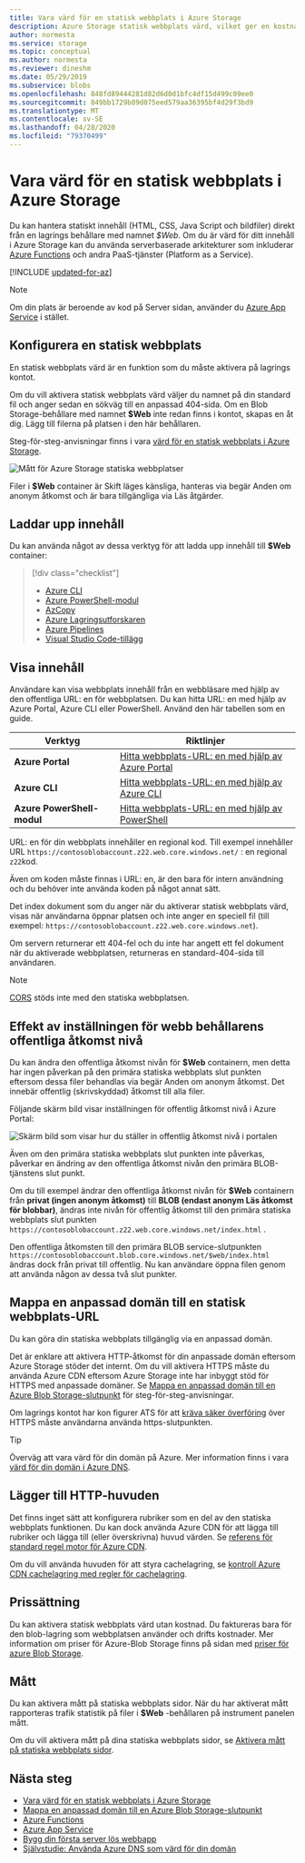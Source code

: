 ```yaml
---
title: Vara värd för en statisk webbplats i Azure Storage
description: Azure Storage statisk webbplats värd, vilket ger en kostnads effektiv och skalbar lösning för moderna webb program.
author: normesta
ms.service: storage
ms.topic: conceptual
ms.author: normesta
ms.reviewer: dineshm
ms.date: 05/29/2019
ms.subservice: blobs
ms.openlocfilehash: 848fd89444281d82d6d0d1bfc4df15d499c09ee0
ms.sourcegitcommit: 849bb1729b89d075eed579aa36395bf4d29f3bd9
ms.translationtype: MT
ms.contentlocale: sv-SE
ms.lasthandoff: 04/28/2020
ms.locfileid: "79370499"
---
```

# <a name="static-website-hosting-in-azure-storage"></a>Vara värd för en statisk webbplats i Azure Storage

Du kan hantera statiskt innehåll (HTML, CSS, Java Script och bildfiler) direkt från en lagrings behållare med namnet *$Web*. Om du är värd för ditt innehåll i Azure Storage kan du använda serverbaserade arkitekturer som inkluderar [Azure Functions](/azure/azure-functions/functions-overview) och andra PaaS-tjänster (Platform as a Service).

[!INCLUDE [updated-for-az](../../../includes/storage-data-lake-gen2-support.md)]

> [!NOTE]
> Om din plats är beroende av kod på Server sidan, använder du [Azure App Service](/azure/app-service/overview) i stället.

## <a name="setting-up-a-static-website"></a>Konfigurera en statisk webbplats

En statisk webbplats värd är en funktion som du måste aktivera på lagrings kontot.

Om du vill aktivera statisk webbplats värd väljer du namnet på din standard fil och anger sedan en sökväg till en anpassad 404-sida. Om en Blob Storage-behållare med namnet **$Web** inte redan finns i kontot, skapas en åt dig. Lägg till filerna på platsen i den här behållaren.

Steg-för-steg-anvisningar finns i vara [värd för en statisk webbplats i Azure Storage](storage-blob-static-website-how-to.md).

![Mått för Azure Storage statiska webbplatser](./media/storage-blob-static-website/storage-blob-static-website-blob-container.png)

Filer i **$Web** container är Skift läges känsliga, hanteras via begär Anden om anonym åtkomst och är bara tillgängliga via Läs åtgärder.

## <a name="uploading-content"></a>Laddar upp innehåll

Du kan använda något av dessa verktyg för att ladda upp innehåll till **$Web** container:

> [!div class="checklist"]
> * [Azure CLI](storage-blob-static-website-how-to.md#cli)
> * [Azure PowerShell-modul](storage-blob-static-website-how-to.md#powershell)
> * [AzCopy](../common/storage-use-azcopy-v10.md)
> * [Azure Lagringsutforskaren](https://azure.microsoft.com/features/storage-explorer/)
> * [Azure Pipelines](https://azure.microsoft.com/services/devops/pipelines/)
> * [Visual Studio Code-tillägg](/azure/javascript/tutorial-vscode-static-website-node-01)

## <a name="viewing-content"></a>Visa innehåll

Användare kan visa webbplats innehåll från en webbläsare med hjälp av den offentliga URL: en för webbplatsen. Du kan hitta URL: en med hjälp av Azure Portal, Azure CLI eller PowerShell. Använd den här tabellen som en guide.

|Verktyg| Riktlinjer |
|----|----|
|**Azure Portal** | [Hitta webbplats-URL: en med hjälp av Azure Portal](storage-blob-static-website-how-to.md#portal-find-url) |
|**Azure CLI** | [Hitta webbplats-URL: en med hjälp av Azure CLI](storage-blob-static-website-how-to.md#cli-find-url) |
|**Azure PowerShell-modul** | [Hitta webbplats-URL: en med hjälp av PowerShell](storage-blob-static-website-how-to.md#powershell-find-url) |

URL: en för din webbplats innehåller en regional kod. Till exempel innehåller URL `https://contosoblobaccount.z22.web.core.windows.net/` : en regional `z22`kod.

Även om koden måste finnas i URL: en, är den bara för intern användning och du behöver inte använda koden på något annat sätt.

Det index dokument som du anger när du aktiverar statisk webbplats värd, visas när användarna öppnar platsen och inte anger en speciell fil (till exempel: `https://contosoblobaccount.z22.web.core.windows.net`).  

Om servern returnerar ett 404-fel och du inte har angett ett fel dokument när du aktiverade webbplatsen, returneras en standard-404-sida till användaren.

> [!NOTE]
> [CORS](https://docs.microsoft.com/rest/api/storageservices/cross-origin-resource-sharing--cors--support-for-the-azure-storage-services) stöds inte med den statiska webbplatsen.

## <a name="impact-of-the-setting-the-public-access-level-of-the-web-container"></a>Effekt av inställningen för webb behållarens offentliga åtkomst nivå

Du kan ändra den offentliga åtkomst nivån för **$Web** containern, men detta har ingen påverkan på den primära statiska webbplats slut punkten eftersom dessa filer behandlas via begär Anden om anonym åtkomst. Det innebär offentlig (skrivskyddad) åtkomst till alla filer.

Följande skärm bild visar inställningen för offentlig åtkomst nivå i Azure Portal:

![Skärm bild som visar hur du ställer in offentlig åtkomst nivå i portalen](./media/storage-manage-access-to-resources/storage-manage-access-to-resources-0.png)

Även om den primära statiska webbplats slut punkten inte påverkas, påverkar en ändring av den offentliga åtkomst nivån den primära BLOB-tjänstens slut punkt.

Om du till exempel ändrar den offentliga åtkomst nivån för **$Web** containern från **privat (ingen anonym åtkomst)** till **BLOB (endast anonym Läs åtkomst för blobbar)**, ändras inte nivån för offentlig åtkomst till den primära statiska webbplats slut punkten `https://contosoblobaccount.z22.web.core.windows.net/index.html` .

Den offentliga åtkomsten till den primära BLOB service-slutpunkten `https://contosoblobaccount.blob.core.windows.net/$web/index.html` ändras dock från privat till offentlig. Nu kan användare öppna filen genom att använda någon av dessa två slut punkter.

## <a name="mapping-a-custom-domain-to-a-static-website-url"></a>Mappa en anpassad domän till en statisk webbplats-URL

Du kan göra din statiska webbplats tillgänglig via en anpassad domän. 

Det är enklare att aktivera HTTP-åtkomst för din anpassade domän eftersom Azure Storage stöder det internt. Om du vill aktivera HTTPS måste du använda Azure CDN eftersom Azure Storage inte har inbyggt stöd för HTTPS med anpassade domäner. Se [Mappa en anpassad domän till en Azure Blob Storage-slutpunkt](storage-custom-domain-name.md) för steg-för-steg-anvisningar.

Om lagrings kontot har kon figurer ATS för att [kräva säker överföring](../common/storage-require-secure-transfer.md) över HTTPS måste användarna använda https-slutpunkten. 

> [!TIP]
> Överväg att vara värd för din domän på Azure. Mer information finns i vara [värd för din domän i Azure DNS](../../dns/dns-delegate-domain-azure-dns.md).

## <a name="adding-http-headers"></a>Lägger till HTTP-huvuden

Det finns inget sätt att konfigurera rubriker som en del av den statiska webbplats funktionen. Du kan dock använda Azure CDN för att lägga till rubriker och lägga till (eller överskrivna) huvud värden. Se [referens för standard regel motor för Azure CDN](https://docs.microsoft.com/azure/cdn/cdn-standard-rules-engine-reference).

Om du vill använda huvuden för att styra cachelagring, se [kontroll Azure CDN cachelagring med regler för cachelagring](https://docs.microsoft.com/azure/cdn/cdn-caching-rules).

## <a name="pricing"></a>Prissättning

Du kan aktivera statisk webbplats värd utan kostnad. Du faktureras bara för den blob-lagring som webbplatsen använder och drifts kostnader. Mer information om priser för Azure-Blob Storage finns på sidan med [priser för azure Blob Storage](https://azure.microsoft.com/pricing/details/storage/blobs/).

## <a name="metrics"></a>Mått

Du kan aktivera mått på statiska webbplats sidor. När du har aktiverat mått rapporteras trafik statistik på filer i **$Web** -behållaren på instrument panelen mått.

Om du vill aktivera mått på dina statiska webbplats sidor, se [Aktivera mått på statiska webbplats sidor](storage-blob-static-website-how-to.md#metrics).

## <a name="next-steps"></a>Nästa steg

* [Vara värd för en statisk webbplats i Azure Storage](storage-blob-static-website-how-to.md)
* [Mappa en anpassad domän till en Azure Blob Storage-slutpunkt](storage-custom-domain-name.md)
* [Azure Functions](/azure/azure-functions/functions-overview)
* [Azure App Service](/azure/app-service/overview)
* [Bygg din första server lös webbapp](https://docs.microsoft.com/azure/functions/tutorial-static-website-serverless-api-with-database)
* [Självstudie: Använda Azure DNS som värd för din domän](../../dns/dns-delegate-domain-azure-dns.md)

